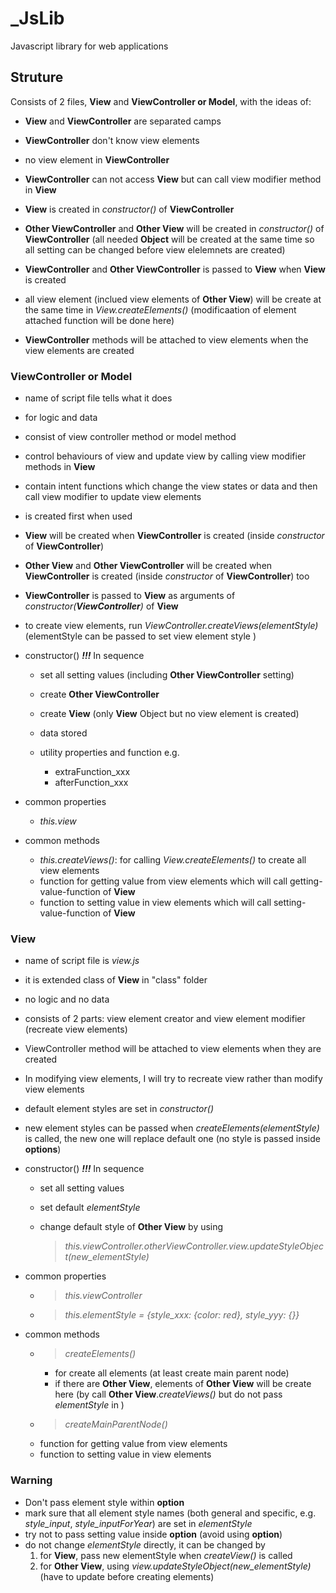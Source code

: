 # _JsLib

Javascript library for web applications


## Struture

Consists of 2 files, **View** and **ViewController or Model**, with the ideas of: 
- **View** and **ViewController** are separated camps
- **ViewController** don't know view elements
- no view element in **ViewController**
- **ViewController** can not access **View** but can call view modifier method in **View**
- **View** is created in *constructor()* of **ViewController**
- **Other ViewController** and **Other View** will be created in *constructor()* of **ViewController** (all needed **Object** will be created at the same time so all setting can be changed before view elelemnets are created)
- **ViewController** and **Other ViewController** is passed to **View** when **View** is created 
- all view element (inclued view elements of **Other View**) will be create at the same time in *View.createElements()* (modificaation of element attached function will be done here)

- **ViewController** methods will be attached to view elements when the view elements are created



### ViewController or Model
- name of script file tells what it does
- for logic and data
- consist of view controller method or model method
- control behaviours of view and update view by calling view modifier methods in **View**
- contain intent functions which change the view states or data and then call view modifier to update view elements
- is created first when used
- **View** will be created when **ViewController** is created (inside *constructor* of **ViewController**)
- **Other View** and **Other ViewController** will be created when **ViewController** is created (inside *constructor* of **ViewController**) too
- **ViewController** is passed to **View** as arguments of *constructor(**ViewController**)* of **View**
- to create view elements, run *ViewController.createViews(elementStyle)* (elementStyle can be passed to set view element style )
- constructor() ***!!!*** In sequence
    - set all setting values (including **Other ViewController** setting)
    - create **Other ViewController**
    - create **View** (only **View** Object but no view element is created)
    - data stored
        
    - utility properties and function e.g.
        - extraFunction_xxx
        - afterFunction_xxx


- common properties
    - *this.view*

- common methods
    - *this.createViews()*: for calling *View.createElements()* to create all view elements
    - function for getting value from view elements which will call getting-value-function of **View**
    - function to setting value in view elements which will call setting-value-function of **View**


### View 
- name of script file is *view.js*
- it is extended class of **View** in "class" folder
- no logic and no data
- consists of 2 parts: view element creator and view element modifier (recreate view elements)
- ViewController method will be attached to view elements when they are created
- In modifying view elements, I will try to recreate view rather than modify view elements
- default element styles are set in *constructor()*
- new element styles can be passed when *createElements(elementStyle)* is called, the new one will replace default one (no style is passed inside **options**)
- constructor() ***!!!*** In sequence
    - set all setting values
    - set default *elementStyle*
    - change default style of **Other View** by using
    
        >*this.viewController.otherViewController.view.updateStyleObject(new_elementStyle)*
    


- common properties
    - >*this.viewController*
    - >*this.elementStyle = {style_xxx: {color: red}, style_yyy: {}}*
- common methods
    - >*createElements()*
        - for create all elements (at least create main parent node) 
        - if there are **Other View**, elements of **Other View** will be create here (by call **Other View**.*createViews()*  but do not pass *elementStyle* in )
    - >*createMainParentNode()*
    - function for getting value from view elements
    - function to setting value in view elements




### Warning
- Don't pass element style within **option**
- mark sure that all element style names (both general and specific, e.g. *style_input*, *style_inputForYear*) are set in *elementStyle*
- try not to pass setting value inside **option** (avoid using **option**)
- do not change *elementStyle* directly, it can be changed by 
    1. for **View**, pass new elementStyle when *createView()* is called
    2. for **Other View**, using *view.updateStyleObject(new_elementStyle)* (have to update before creating elements)
